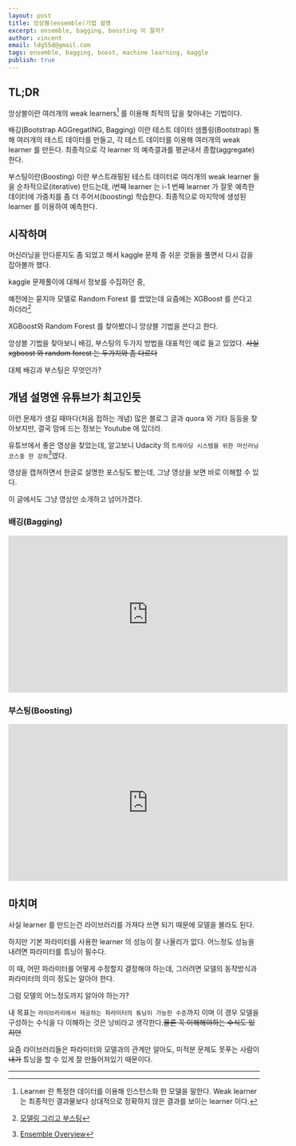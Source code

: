 ```yaml
---
layout: post
title: 앙상블(ensemble)기법 설명
excerpt: ensemble, bagging, boosting 이 뭘까?
author: vincent
email: ldg55d@gmail.com
tags: ensemble, bagging, boost, machine learning, kaggle
publish: true
---
```


## TL;DR

앙상블이란 여러개의 weak learners[^1] 를 이용해 최적의 답을 찾아내는 기법이다.

배깅(Bootstrap AGGregatING, Bagging) 이란 테스트 데이터 샘플링(Bootstrap) 통해 여러개의 테스트 데이터를 만들고, 각 테스트 데이터를 이용해 여러개의 weak learner 를 만든다. 최종적으로 각 learner 의 예측결과를 평균내서 종합(aggregate)한다.

부스팅이란(Boosting) 이란 부스트래핑된 테스트 데이터로 여러개의 weak learner 들을 순차적으로(iterative) 만드는데, i번째 learner 는 i-1 번째 learner 가 잘못 예측한 데이터에 가중치를 좀 더 주어서(boosting) 학습한다. 최종적으로 마지막에 생성된 learner 를 이용하여 예측한다.


## 시작하며

머신러닝을 안다룬지도 좀 되었고 해서 kaggle 문제 중 쉬운 것들을 풀면서 다시 감을 잡아볼까 했다.

kaggle 문제풀이에 대해서 정보를 수집하던 중,

예전에는 묻지마 모델로 Random Forest 를 썼었는데 요즘에는 XGBoost 를 쓴다고 하더라[^2]

XGBoost와 Random Forest 를 찾아봤더니 앙상블 기법을 쓴다고 한다.

앙상블 기법을 찾아보니 배깅, 부스팅의 두가지 방법을 대표적인 예로 들고 있었다. ~~사실 xgboost 와 random forest 는 두가지와 좀 다르다~~

대체 배깅과 부스팅은 무엇인가?


## 개념 설명엔 유튜브가 최고인듯

이런 문제가 생길 때마다(처음 접하는 개념) 많은 블로그 글과 quora 와 기타 등등을 찾아보지만, 결국 맘에 드는 정보는 Youtube 에 있더라.

유튜브에서 좋은 영상을 찾았는데, 알고보니 Udacity 의 `트레이딩 시스템을 위한 머신러닝 코스중 한 강좌`[^3]였다.

영상을 캡쳐하면서 한글로 설명한 포스팅도 봤는데, 그냥 영상을 보면 바로 이해할 수 있다.

이 글에서도 그냥 영상만 소개하고 넘어가겠다.

### 배깅(Bagging)

<iframe width="560" height="315" src="https://www.youtube.com/embed/2Mg8QD0F1dQ" frameborder="0" allowfullscreen></iframe>

### 부스팅(Boosting)

<iframe width="560" height="315" src="https://www.youtube.com/embed/GM3CDQfQ4sw" frameborder="0" allowfullscreen></iframe>

## 마치며

사실 learner 를 만드는건 라이브러리를 가져다 쓰면 되기 때문에 모델을 몰라도 된다.

하지만 기본 파라미터를 사용한 learner 의 성능이 잘 나올리가 없다. 어느정도 성능을 내려면 파라미터를 튜닝이 필수다.

이 때, 어떤 파라미터를 어떻게 수정할지 결정해야 하는데, 그러려면 모델의 동작방식과 파라미터의 의미 정도는 알아야 한다.

그럼 모델의 어느정도까지 알아야 하는가?

내 목표는 `라이브러리에서 제공하는 파라미터의 튜닝이 가능한 수준`까지 이며 이 경우 모델을 구성하는 수식을 다 이해하는 것은 낭비라고 생각한다.~~물론 꼭 이해해야하는 수식도 있지만~~

요즘 라이브러리들은 파라미터와 모델과의 관계만 알아도, 미적분 문제도 못푸는 사람이 ~~내가~~ 튜닝을 할 수 있게 잘 만들어져있기 때문이다.

----

[^1]: Learner 란 특정한 데이터를 이용해 인스턴스화 한 모델을 말한다. Weak learner 는 최종적인 결과물보다 상대적으로 정확하지 않은 결과를 보이는 learner 이다.
[^2]: [모델링 그리고 부스팅](http://freesearch.pe.kr/archives/4349)
[^3]: [Ensemble Overview](https://classroom.udacity.com/courses/ud501/lessons/4802710867/concepts/49631985600923)
